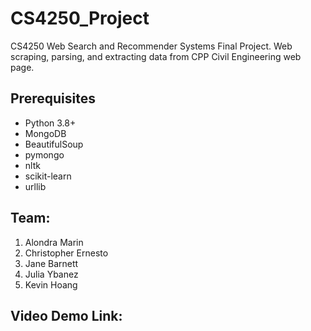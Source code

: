 # CS4250_Project
CS4250 Web Search and Recommender Systems Final Project. Web scraping, parsing, and extracting data from CPP Civil Engineering web page.

## Prerequisites
- Python 3.8+
- MongoDB
- BeautifulSoup
- pymongo
- nltk
- scikit-learn
- urllib

## Team:
1. Alondra Marin
2. Christopher Ernesto
3. Jane Barnett
4. Julia Ybanez
5. Kevin Hoang

## Video Demo Link:
